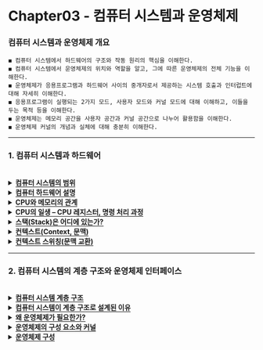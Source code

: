 # Chapter03 - 컴퓨터 시스템과 운영체제

### 컴퓨터 시스템과 운영체제 개요

```
◼ 컴퓨터 시스템에서 하드웨어의 구조와 작동 원리의 핵심을 이해한다.
◼ 컴퓨터 시스템에서 운영체제의 위치와 역할을 알고, 그에 따른 운영체제의 전체 기능을 이해한다.
◼ 운영체제가 응용프로그램과 하드웨어 사이의 중개자로서 제공하는 시스템 호출과 인터럽트에 대해 자세히 이해한다.
◼ 응용프로그램이 실행되는 2가지 모드, 사용자 모드와 커널 모드에 대해 이해하고, 이들을 두는 목적 등을 이해한다.
◼ 운영체제는 메모리 공간을 사용자 공간과 커널 공간으로 나누어 활용함을 이해한다.
◼ 운영체제 커널의 개념과 실체에 대해 충분히 이해한다.
```
 <hr>

### 1. 컴퓨터 시스템과 하드웨어
<br>

<details>
  <summary><span style="border-bottom:0.05em solid"><strong>컴퓨터 시스템의 범위</strong></span></summary>
    <ul>
     <li>컴퓨터 시스템의 계층</li> 
     <ul>
      <li>1) 응용프로그램 층</li>
      <li>2) 운영체제 층</li>
      <li>3) 컴퓨터 하드웨어 층</li>
     </ul>
     <li>컴퓨터 시스템 계층 구조의 특징</li> 
     <ul>
      <li>사용자는 응용프로그램과 GUI/도구프로그램(툴 /유틸리티)을 통해 컴퓨터 활용</li>
      <li>하드웨어는 모두 운영체제의 배타적 독점적 지배 받음</li>
      <li>사용자나 응용프로그램의 하드웨어에 대한 직접 접근 불허 → 반드시 운영체제를 통해서만 접근 가능</li>
     </ul>
  </ul>
  <img src="https://user-images.githubusercontent.com/36596037/226596063-13093717-c866-47f5-8bff-8980f7a92c72.png">
</details>

<details>
  <summary><span style="border-bottom:0.05em solid"><strong>컴퓨터 하드웨어 설명</strong></span></summary>
    <ul>
     <li>CPU(Central Processing Unit)</li> 
     <ul>
      <li>컴퓨터의 가장 핵심 장치이며 프로그램 코드(기계 명령)를 해석하여 실행하는 중앙처리장치</li>
      <li>전원이 공급될 때 작동 시작, 메모리에 적재된 프로그램 실행</li>
     </ul>
     <li>메모리</li> 
     <ul>
      <li>CPU에 의해 실행되는 프로그램 코드와 데이터가 적재되는 공간 → 반도체 메모리 RAM</li>
      <li>프로그램은 실행되기 위해 반드시 메모리에 적재되어야 함</li>
     </ul>
     <li>캐시 메모리(Cache Memory)</li> 
     <ul>
      <li>CPU의 프로그램 실행 속도를 높이기 위해, CPU와 메모리 사이에 소량의 빠른 메모리(고가의 메모리)를 설치하게 되었음</li>
      <li>캐시 메모리가 있는 경우 CPU는 캐시 메모리에서만 프로그램 실행/li>
     </ul>
     <li>장치(device)들</li> 
     <ul>
      <li>키보드, 프린터, 스캐너 등</li>
     </ul>
     <li>버스(bus)</li> 
     <ul>
      <li>하드웨어들이 데이터를 주고받기 위해 0과 1의 디지털 신호가 지나가는 여러 가닥의 선을 다발로 묶어 부르는 용어</li>
      <li>버스의 종류(버스에 지나다니는 정보에 따라)</li>
      <ul>
       <li>주소 버스(address bus) - 주소 신호가 지나다니는 버스</li>
       <li>데이터 버스(data bus) - 데이터 신호가 지나다니는 버스</li>
       <li>제어 버스(control bus) - 제어 신호가 지나다니는 버스</li>
      </ul>
      <li>주소</li>
      <ul>
       <li>메모리, 입출력 장치나 저장 장치 내에 있는 저장소(레지스터들)에 대한 번지이며 0번지에서 시작하는 양수</li>
       <li>주소 버스는 주소 값이 전달되는 여러 선의 다발</li>
       <li>CPU는 메모리나 입출력 장치에 값을 쓰거나 읽을 때 반드시 주소를 발생시킴</li>
      </ul>
      <li>목적에 따라 버스 구분</li>
      <ul>
       <li>시스템 버스(system bus): CPU, 캐시 메모리, 메모리 등 빠른 하드웨어들 사이에 데이터 전송 → 고속도로에 비유</li>
       <li>입출력 버스(I/O bus) : 상대적으로 느린 입출력 장치들로 부터 입출력 데이터 전송 → 일반 도로에 비유</li>
      </ul>
  </ul>
</details>

<details>
  <summary><span style="border-bottom:0.05em solid"><strong>CPU와 메모리의 관계</strong></span></summary>
    <ul>
     <li>32비트 컴퓨터란?</li> 
     <ul>
      <li>32비트 CPU를 가진 컴퓨터</li>
     </ul>
     <li>32비트 CPU란?</li> 
     <ul>
      <li>한번에 32비트를 처리할 수 있는 내부구조(레지스터, ALU 등)를 갖는 CPU</li>
      <li>CPU에 32개의 주소선 있음</li>
      <ul>
       <li>CPU의 액세스 범위: 232개의 서로 다른 주소(0 ~ 232-1 번지)</li>
       <li>한 번지의 공간이 1바이트이므로, 232개의 주소 = 232 바이트 = 4GB</li>
       <li>32비트 CPU를 가진 컴퓨터에 4GB이상 메모리를 설치할 경우에는 4GB를 넘어선 영역은 사용할 수 없음</li>
     </ul>
      <li>CPU에 입출력 되는 32개의 데이터 선 있음</li>
     </ul>
  </ul>
  <img src="https://user-images.githubusercontent.com/36596037/226597511-a77f671a-c2b5-4c49-bf6c-d98a4938b456.png">
</details>

<details>
  <summary><span style="border-bottom:0.05em solid"><strong>CPU의 일생 – CPU 레지스터, 명령 처리 과정</strong></span></summary>
    <ul>
     <li>CPU 레지스터들</li> 
     <ul>
      <li>PC(Program Counter) - 다음에 실행할 명령의 메모리 주소 저장</li>
      <li>IR(Instruction Register) - 현재 실행하기 위해 메모리로부터 읽어 온 명령 저장</li>
      <li>SP(Stack Pointer) - 스택의 톱 메모리 주소 저장</li>
      <li>상태 레지스터(status register) - CPU의 상태 정보나 인터럽트 금지 등의 제어 정보 저장</li>
      <li>데이터 레지스터들(data registers) - 연산에 사용되거나 사용될 데이터들 저장</li>
      <li>기타 특수용도 레지스터들 - 페이지 테이블이 저장된 메모리 주소를 가리키는 레지스터 등</li>
     </ul>
     <li>CPU 명령 사이클(instruction cycle) – CPU의 일생</li> 
     <ul>
      <li>CPU가 하나의 명령을 실행하는 과정</li>
      <li>CPU는 전원이 켜진 후 단순하게 명령 사이클 반복</li>
     </ul>
  </ul>
  <img src="https://user-images.githubusercontent.com/36596037/226598440-174eb550-33fc-4386-8f55-a8a819990933.png">
  <img src="https://user-images.githubusercontent.com/36596037/226598485-fc82c863-037e-451a-8e5e-3fef18f41570.png">
</details>
 
 <details>
  <summary><span style="border-bottom:0.05em solid"><strong>스택(Stack)은 어디에 있는가?</strong></span></summary>
    <ul>
     <li>프로그램이 실행되기 위해 운영체제가 할당하는 4개의 공간</li> 
     <ul>
      <li>1) 코드(code) 공간 – 프로그램 코드 적재</li>
      <li>2) 데이터(data) 공간 - 전역 변수들이 적재되는 공</li>
      <li>3) 힙(heap) 공간 – 프로그램에서 동적 할당 받는 공간</li>
      <li>4) 스택(stack) 공간 – 함수가 호출될 때 매개변수, 지역변수 등 저장</li>
     </ul>
     <li>스택</li> 
     <ul>
      <li>메모리의 일부를 스택으로 사용하도록 할당된 공간</li>
      <li>C운영체제는 각 프로그램에게 스택 공간을 할당하며 SP 레지스터는 현재 CPU가 실행중인 프로그램의 스택 꼭대기 주소를 가리킴</li>
     </ul>
  </ul>
  <img src="https://user-images.githubusercontent.com/36596037/226599142-f2afdea1-5d74-4b2c-94c8-cdf4f69b665b.png">
</details>
 
<details>
  <summary><span style="border-bottom:0.05em solid"><strong>컨텍스트(Context, 문맥)</strong></span></summary>
    <ul>
     <li>한 프로그램이 실행 중인 일체의 상황 혹은 상황 정보</li> 
     <ul>
      <li>CPU 레지스터들의 값</li>
      <ul>
       <li>PC(코드 주소), SP(스택 주소), 기타 다른 레지스터들의 값</li>
      </ul>
      <li>메모리</li>
      <ul>
       <li>프로그램 코드와 데이터, 스택, 동적 할당을 받아 저장한 값</li>
      </ul>
      <li>축소 정의한 컨텍스트(문맥)의 정의</li>
      <ul>
       <li>메모리의 내용은 문맥 교환시에도 유지되므로 CPU 레지스터들의 값만으로 정의</li>
      </ul>
     </ul>
 </ul>
 <img src="https://user-images.githubusercontent.com/36596037/226600101-5c7b03ee-1f69-4237-8b9c-192a70d5274a.png">
</details>
 
 <details>
  <summary><span style="border-bottom:0.05em solid"><strong>컨텍스트 스위칭(문맥 교환)</strong></span></summary>
    <ul>
     <li>CPU가 현재 프로그램의 실행을 중지하고 다른 프로그램을 실행할 때 발생</li> 
     <li>컨텍스트 스위칭 과정</li> 
     <ul>
      <li>1) 현재 실행중인 프로그램의 컨텍스트(CPU 레지스터들의 값)를 메모리에 저장</li> 
      <li>2) 새로 실행시킬 프로그램의 저장된 컨텍스트(CPU 레지스터들의 값)를 CPU에 복귀</li> 
     </ul>
  </ul>
   <img src="https://user-images.githubusercontent.com/36596037/226600195-23b5a2c6-17c1-457a-8007-8510897010ed.png">
</details>

<hr>

### 2. 컴퓨터 시스템의 계층 구조와 운영체제 인터페이스
<br>
 
<details>
  <summary><span style="border-bottom:0.05em solid"><strong>컴퓨터 시스템 계층 구조</strong></span></summary>
    <ol>
     <li>사용자</li> 
     <li>응용프로그램</li> 
     <li>운영체제</li> 
     <ul>
      <li>커널 코드</li> 
      <li>디바이스 드라이버</li> 
     </ul>
     <li>하드웨어</li> 
  </ol>
   <img src="https://user-images.githubusercontent.com/36596037/226600676-17241ac6-5de0-4895-a23d-873c9629f63a.png">
</details>
 
<details>
  <summary><span style="border-bottom:0.05em solid"><strong>컴퓨터 시스템이 계층 구조로 설계된 이유</strong></span></summary>
    <ul>
     <li>계층간 독립성 확보(칸막이가 있다고 생각 = 다른 계층의 상세 내용은 몰라도 사용 가능)를 위해</li> 
     <ul>
      <li>사용자</li> 
      <ul>
       <li>운영체제나 하드웨어에 대해 몰라도 응용프로그램으로 컴퓨터 활용</li> 
      </ul>
      <li>응용프로그램</li> 
      <ul>
       <li>컴퓨터 하드웨어의 타입이나 구조, 제어 방법을 몰라도 개발 가능</li>
       <li>컴퓨터 하드웨어가 바뀌어도 응용프로그램을 다시 작성할 필요 없음</li>
      </ul>
      <li>운영체제</li> 
      <ul>
       <li>운영체제는 장치 관련된 모든 작업을 디바이스 드라이버에게 요청</li>
       <li>응용프로그램과 하드웨어 사이의 인터페이스</li>
      </ul>
  </ul>
</details>
 
<details>
  <summary><span style="border-bottom:0.05em solid"><strong>왜 운영체제가 필요한가?</strong></span></summary>
    <ul>
     <li>운영체제가 없다면</li> 
     <ul>
      <li>응용프로그램이나 사용자가 직접 하드웨어를 제어해야 함</li> 
      <li>하드웨어에 대한 지식이 필요하며, 충돌, 관리, 보안의 문제 발생</li> >
     </ul>
     <li>운영체제의 필요성 → 자원에 대한 충돌 해결, 성능 최적화, 사용자의 시스템 사용 효율화</li>
  </ul>
</details>
 
 <details>
  <summary><span style="border-bottom:0.05em solid"><strong>운영체제의 구성 요소와 커널</strong></span></summary>
  <img src="https://user-images.githubusercontent.com/36596037/226601783-78d3bab0-f9d1-4839-91ee-8be87ccec5aa.png">
</details>
 
 <details>
  <summary><span style="border-bottom:0.05em solid"><strong>운영체제 구성</strong></span></summary>
    <ul>
     <li>운영체제 = 커널 + 툴 + 디바이스 드라이버</li> 
     <ul>
      <li>1) 커널(kernel)</li> 
      <ul>
       <li>운영체제의 핵심 부분, 좁은 의미의 운영체제, 부팅 후 메모리에 상주하는 코드와 데이터이며 운영체제의 핵심 기능 모두 구현</li> 
       <li>커널 코드는 함수들의 집합이며 커널 기능을 이용하려면 응용프로그램은 반드시 시스템 호출 사용</li> >
      </ul>
      <li>2) 도구(tool) 소프트웨어와 GUI</li>
      <ul>
       <li>사용자가 컴퓨터를 편리하게 사용할 수 있도록 제공하는 툴 소프트웨어 혹은 툴 응용프로그램</li> 
      </ul>
      <li>3) 디바이스 드라이버(device driver)</li>
      <ul>
       <li>장치를 직접 제어하고 입출력을 담당하는 소프트웨어</li> 
      </ul>
     </ul>
  </ul>
</details>
